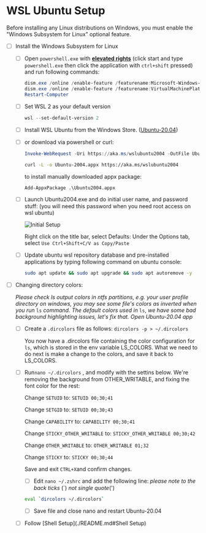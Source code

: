 # WSL Ubuntu Setup

Before installing any Linux distributions on Windows, you must enable the "Windows Subsystem for Linux" optional feature.

- [ ] Install the Windows Subsystem for Linux

  - [ ] Open `powershell.exe` with **[elevated rights](https://www.howtogeek.com/194041/how-to-open-the-command-prompt-as-administrator-in-windows-8.1/)** (click start and type `powershell.exe` then click the application with `ctrl+shift` pressed) and run following commands:

    ```powershell
    dism.exe /online /enable-feature /featurename:Microsoft-Windows-Subsystem-Linux /all /norestart
    dism.exe /online /enable-feature /featurename:VirtualMachinePlatform /all /norestart
    Restart-Computer
    ```

  - [ ] Set WSL 2 as your default version

    ```powershell
    wsl --set-default-version 2
    ```

  - [ ] Install WSL Ubuntu from the Windows Store. ([Ubuntu-20.04](https://aka.ms/wslubuntu2004))

  - [ ] or download via powershell or curl:

    ```powershell
    Invoke-WebRequest -Uri https://aka.ms/wslubuntu2004 -OutFile Ubuntu2004.appx -UseBasicParsing
    ```

    ```bash
    curl -L -o Ubuntu-2004.appx https://aka.ms/wslubuntu2004
    ```

    to install manually downloaded appx package:

    ```
    Add-AppxPackage .\Ubuntu2004.appx
    ```

  - [ ] Launch Ubuntu2004.exe and do initial user name, and password stuff: (you will need this password when you need root access on wsl ubuntu)

    ![Initial Setup](https://docs.microsoft.com/en-us/windows/wsl/media/ubuntuinstall.png)

    Right click on the title bar, select Defaults:
    Under the Options tab, select `Use Ctrl+Shift+C/V as Copy/Paste`

  - [ ] Update ubuntu wsl repository database and pre-installed applications by typing following command on ubuntu console:

    ```bash
    sudo apt update && sudo apt upgrade && sudo apt autoremove -y
    ```

- [ ] Changing directory colors:

  *Please check ls output colors in ntfs partitions, e.g. your user profile directory on windows, you may see some file's colors as inverted when you run* `ls` *command. The default colors used in* `ls`, *we have some bad background highlighting issues, let's fix that. Open Ubuntu-20.04 app* 

  - [ ] Create a `.dircolors` file as follows: `dircolors -p > ~/.dircolors`

    You now have a .dircolors file containing the color configuration for `ls`, which is stored in the env variable LS_COLORS. What we need to do next is make a change to the colors, and save it back to LS_COLORS.

  - [ ] Run`nano ~/.dircolors` , and modify with the settins below. We're removing the background from OTHER_WRITABLE, and fixing the font color for the rest:

    Change `SETUID` to: `SETUID 00;30;41`

    Change `SETGID` to: `SETUID 00;30;43`

    Change `CAPABILITY` to: `CAPABILITY 00;30;41`

    Change `STICKY_OTHER_WRITABLE` to: `STICKY_OTHER_WRITABLE 00;30;42`

    Change `OTHER_WRITABLE` to: `OTHER_WRITABLE 01;32`

    Change `STICKY` to: `STICKY 00;30;44`

    Save and exit `CTRL+X`and confirm changes.       

    - [ ] Edit `nano ~/.zshrc` and add the following line:  *please note to the back ticks* (`) *not single quote*(')

    ```bash
    eval `dircolors ~/.dircolors`
    ```

    - [ ] Save file and close nano and restart Ubuntu-20.04

  - [ ] Follow [Shell Setup](./README.md#Shell Setup)